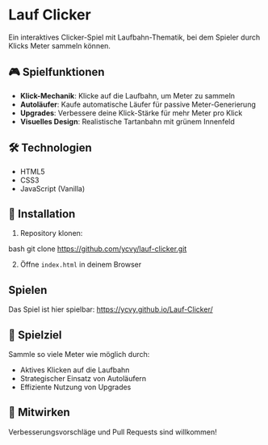 # Lauf Clicker

Ein interaktives Clicker-Spiel mit Laufbahn-Thematik, bei dem Spieler durch Klicks Meter sammeln können.

## 🎮 Spielfunktionen

- **Klick-Mechanik**: Klicke auf die Laufbahn, um Meter zu sammeln
- **Autoläufer**: Kaufe automatische Läufer für passive Meter-Generierung
- **Upgrades**: Verbessere deine Klick-Stärke für mehr Meter pro Klick
- **Visuelles Design**: Realistische Tartanbahn mit grünem Innenfeld

## 🛠️ Technologien

- HTML5
- CSS3
- JavaScript (Vanilla)

## 🚀 Installation

1. Repository klonen:

bash
git clone https://github.com/ycvy/lauf-clicker.git

2. Öffne `index.html` in deinem Browser

## Spielen

Das Spiel ist hier spielbar: https://ycvy.github.io/Lauf-Clicker/

## 🎯 Spielziel

Sammle so viele Meter wie möglich durch:
- Aktives Klicken auf die Laufbahn
- Strategischer Einsatz von Autoläufern
- Effiziente Nutzung von Upgrades

## 🤝 Mitwirken

Verbesserungsvorschläge und Pull Requests sind willkommen!